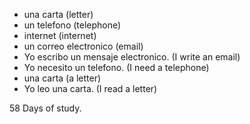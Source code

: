 *  una carta (letter)
*  un telefono (telephone)
*  internet (internet)
*  un correo electronico (email)
*  Yo escribo un mensaje electronico. (I write an email)
*  Yo necesito un telefono. (I need a telephone)
*  una carta (a letter) 
*  Yo leo una carta. (I read a letter)

58 Days of study. 

